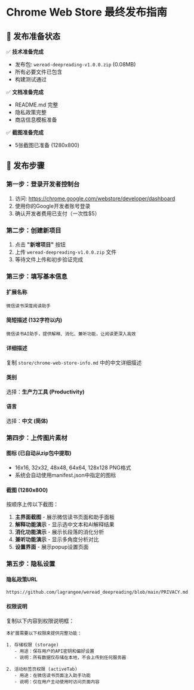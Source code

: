# Chrome Web Store 最终发布指南

## 🎯 发布准备状态

✅ **技术准备完成**
- 发布包: `weread-deepreading-v1.0.0.zip` (0.08MB)
- 所有必要文件已包含
- 构建测试通过

✅ **文档准备完成**
- README.md 完整
- 隐私政策完整
- 商店信息模板准备

✅ **截图准备完成**
- 5张截图已准备 (1280x800)

## 🚀 发布步骤

### 第一步：登录开发者控制台
1. 访问: https://chrome.google.com/webstore/developer/dashboard
2. 使用你的Google开发者账号登录
3. 确认开发者费用已支付（一次性$5）

### 第二步：创建新项目
1. 点击 **"新增项目"** 按钮
2. 上传 `weread-deepreading-v1.0.0.zip` 文件
3. 等待文件上传和初步验证完成

### 第三步：填写基本信息

#### 扩展名称
```
微信读书深度阅读助手
```

#### 简短描述 (132字符以内)
```
微信读书AI助手，提供解释、消化、兼听功能，让阅读更深入高效
```

#### 详细描述
复制 `store/chrome-web-store-info.md` 中的中文详细描述

#### 类别
选择：**生产力工具 (Productivity)**

#### 语言
选择：**中文 (简体)**

### 第四步：上传图片素材

#### 图标 (已自动从zip包中提取)
- 16x16, 32x32, 48x48, 64x64, 128x128 PNG格式
- 系统会自动使用manifest.json中指定的图标

#### 截图 (1280x800)
按顺序上传以下截图：
1. **主界面截图** - 展示微信读书页面和助手面板
2. **解释功能演示** - 显示选中文本和AI解释结果
3. **消化功能演示** - 展示长段落的消化分析
4. **兼听功能演示** - 显示多角度分析对比
5. **设置界面** - 展示popup设置页面

### 第五步：隐私设置

#### 隐私政策URL
```
https://github.com/lagrangee/weread_deepreading/blob/main/PRIVACY.md
```

#### 权限说明
复制以下内容到权限说明框：
```
本扩展需要以下权限来提供完整功能：

1. 存储权限 (storage)
   - 用途：保存用户的API密钥和偏好设置
   - 说明：所有数据仅存储在本地，不会上传到任何服务器

2. 活动标签页权限 (activeTab)
   - 用途：在微信读书页面注入助手功能
   - 说明：仅在用户主动使用时访问页面内容
```